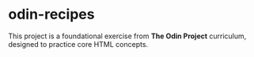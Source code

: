# odin-recipes
This project is a foundational exercise from **The Odin Project** curriculum, designed to practice core HTML concepts.